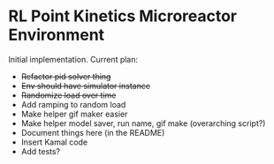 # RL Point Kinetics Microreactor Environment

Initial implementation. Current plan:
- ~~Refactor pid solver thing~~
- ~~Env should have simulator instance~~
- ~~Randomize load over time~~
- Add ramping to random load
- Make helper gif maker easier
- Make helper model saver, run name, gif make (overarching script?)
- Document things here (in the README)
- Insert Kamal code
- Add tests?